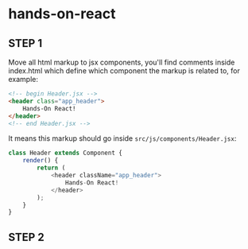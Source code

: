 # hands-on-react

## STEP 1

Move all html markup to jsx components, you'll find comments inside index.html
which define which component the markup is related to, for example:

```html
<!-- begin Header.jsx -->
<header class="app_header">
    Hands-On React!
</header>
<!-- end Header.jsx -->
```

It means this markup should go inside `src/js/components/Header.jsx`:

```javascript
class Header extends Component {
    render() {
        return (
            <header className="app_header">
                Hands-On React!
            </header>
        );
    }
}
```


## STEP 2
